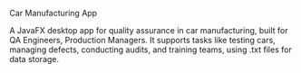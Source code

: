 Car Manufacturing App

A JavaFX desktop app for quality assurance in car manufacturing,
built for QA Engineers, Production Managers.
It supports tasks like testing cars, managing defects, conducting audits, and training teams, using .txt files for data storage.
